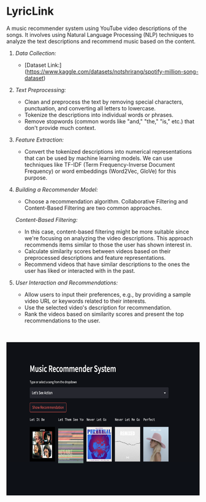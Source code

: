 # LyricLink
 A music recommender system using YouTube video descriptions of the songs. It involves using Natural Language Processing (NLP) techniques to analyze the text descriptions and recommend music based on the content. 
 
1. *Data Collection:*
   - [Dataset Link:] (https://www.kaggle.com/datasets/notshrirang/spotify-million-song-dataset)

2. *Text Preprocessing:*
   - Clean and preprocess the text by removing special characters, punctuation, and converting all letters to lowercase.
   - Tokenize the descriptions into individual words or phrases.
   - Remove stopwords (common words like "and," "the," "is," etc.) that don't provide much context.

3. *Feature Extraction:*
   - Convert the tokenized descriptions into numerical representations that can be used by machine learning models. We can use techniques like TF-IDF (Term Frequency-Inverse Document Frequency) or word embeddings (Word2Vec, GloVe) for this purpose.

4. *Building a Recommender Model:*
   - Choose a recommendation algorithm. Collaborative Filtering and Content-Based Filtering are two common approaches.
   
   *Content-Based Filtering:*
   - In this case, content-based filtering might be more suitable since we're focusing on analyzing the video descriptions. This approach recommends items similar to those the user has shown interest in.
   - Calculate similarity scores between videos based on their preprocessed descriptions and feature representations.
   - Recommend videos that have similar descriptions to the ones the user has liked or interacted with in the past.

5. *User Interaction and Recommendations:*
   - Allow users to input their preferences, e.g., by providing a sample video URL or keywords related to their interests.
   - Use the selected video's description for recommendation.
   - Rank the videos based on similarity scores and present the top recommendations to the user.
  
   <br>
   <br>
<img src="https://github.com/Lahari25/LyricLink/blob/main/music.jpg" width="950" height="400">
